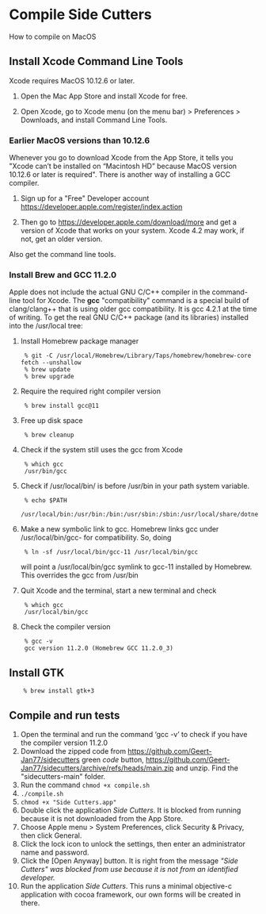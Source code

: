 
# Compile Side Cutters

How to compile on MacOS

## Install Xcode Command Line Tools

Xcode requires MacOS 10.12.6 or later. 
1. Open the Mac App Store and install Xcode for free.

2. Open Xcode, go to Xcode menu (on the menu bar) > Preferences > Downloads, and install Command Line Tools.

### Earlier MacOS versions than 10.12.6

Whenever you go to download Xcode from the App Store, it tells you "Xcode can’t be installed on “Macintosh HD” because MacOS version 10.12.6 or later is required". There is another way of installing a GCC compiler.

1. Sign up for a "Free" Developer account
<https://developer.apple.com/register/index.action>

2. Then go to
<https://developer.apple.com/download/more>
and get a version of Xcode that works on your system. Xcode 4.2 may work, if not, get an older version.

Also get the command line tools.

### Install Brew and GCC 11.2.0

Apple does not include the actual GNU C/C++ compiler in the command-line tool for Xcode. The **gcc** "compatibility" command is a special build of clang/clang++ that is using older gcc compatibility. It is gcc 4.2.1 at the time of writing.
To get the real GNU C/C++ package (and its libraries) installed into the /usr/local tree:
1. Install Homebrew package manager
        
        % git -C /usr/local/Homebrew/Library/Taps/homebrew/homebrew-core fetch --unshallow
        % brew update
        % brew upgrade
        
2. Require the required right compiler version
        
        % brew install gcc@11
        
3. Free up disk space
        
        % brew cleanup
        
4. Check if the system still uses the gcc from Xcode
        
        % which gcc
        /usr/bin/gcc
        
5. Check if /usr/local/bin/ is before /usr/bin in your path system variable.  
        
        % echo $PATH
        /usr/local/bin:/usr/bin:/bin:/usr/sbin:/sbin:/usr/local/share/dotnet
        
6. Make a new symbolic link to gcc. Homebrew links gcc under /usr/local/bin/gcc-<version> for compatibility. So, doing
        
        % ln -sf /usr/local/bin/gcc-11 /usr/local/bin/gcc
        
   will point a /usr/local/bin/gcc symlink to gcc-11 installed by Homebrew. This overrides the gcc from /usr/bin

7. Quit Xcode and the terminal, start a new terminal and check       
 
        % which gcc
        /usr/local/bin/gcc
        
8. Check the compiler version
        
        % gcc -v
        gcc version 11.2.0 (Homebrew GCC 11.2.0_3) 
        
## Install GTK
        
        % brew install gtk+3
        

## Compile and run tests

1.  Open the terminal and run the command ‘gcc -v’ to check if you have the compiler version 11.2.0
2.  Download the zipped code from https://github.com/Geert-Jan77/sidecutters green *code* button, https://github.com/Geert-Jan77/sidecutters/archive/refs/heads/main.zip and unzip. Find the "sidecutters-main" folder.
3.  Run the command <code>chmod +x compile.sh</code>
4.  <code>./compile.sh</code>
5.  <code>chmod +x "Side Cutters.app"</code>
6.  Double click the application *Side Cutters*. It is blocked from running because it is not downloaded from the App  Store.
7.  Choose Apple menu > System Preferences, click Security & Privacy, then click General.
8.  Click the lock icon to unlock the settings, then enter an administrator name and password.
9.  Click the [Open Anyway] button. It is right from the message *"Side Cutters" was blocked from use because it is not from an identified developer.*
10.  Run the application *Side Cutters*. This runs a minimal objective-c application with cocoa framework, our own forms will be created in there.
 
